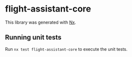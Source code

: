 # flight-assistant-core

This library was generated with [Nx](https://nx.dev).

## Running unit tests

Run `nx test flight-assistant-core` to execute the unit tests.
